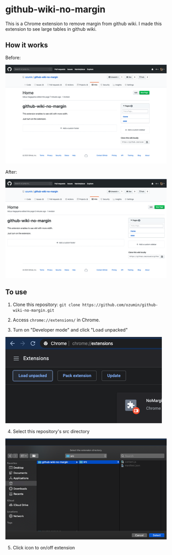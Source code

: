 # github-wiki-no-margin
This is a Chrome extension to remove margin from github wiki.
I made this extension to see large tables in github wiki.

## How it works
Before:

![](https://github.com/ozumin/github-wiki-no-margin/blob/master/.images/wiki1.png)

After:

![](https://github.com/ozumin/github-wiki-no-margin/blob/master/.images/wiki2.png)

## To use
1. Clone this repository: `git clone https://github.com/ozumin/github-wiki-no-margin.git`
1. Access `chrome://extensions/` in Chrome.

2. Turn on "Developer mode" and click "Load unpacked"

![](https://github.com/ozumin/github-wiki-no-margin/blob/master/.images/extension1.png)

4. Select this repository's src directory

![](https://github.com/ozumin/github-wiki-no-margin/blob/master/.images/extension2.png)

5. Click icon to on/off extension
